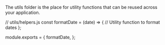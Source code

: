 The utils folder is the place for utility functions that can be reused across your application.

// utils/helpers.js
const formatDate = (date) => {
    // Utility function to format dates
};


module.exports = {
    formatDate,
};